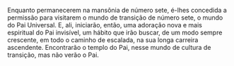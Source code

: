 ﻿Enquanto permanecerem na mansônia de número sete, é-lhes concedida a permissão para visitarem o mundo de transição de número sete, o mundo do Pai Universal. E, ali, iniciarão, então, uma adoração nova e mais espiritual do Pai invisível, um hábito que irão buscar, de um modo sempre crescente, em todo o caminho de escalada, na sua longa carreira ascendente. Encontrarão o templo do Pai, nesse mundo de cultura de transição, mas não verão o Pai.